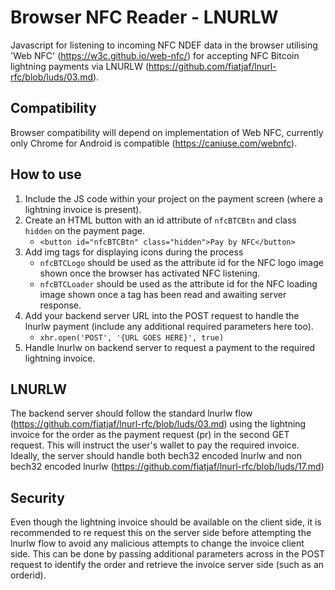 # Browser NFC Reader - LNURLW

Javascript for listening to incoming NFC NDEF data in the browser utilising 'Web NFC' (https://w3c.github.io/web-nfc/) for accepting NFC Bitcoin lightning payments via LNURLW (https://github.com/fiatjaf/lnurl-rfc/blob/luds/03.md). 

## Compatibility
Browser compatibility will depend on implementation of Web NFC, currently only Chrome for Android is compatible (https://caniuse.com/webnfc).

## How to use
1. Include the JS code within your project on the payment screen (where a lightning invoice is present).
2. Create an HTML button with an id attribute of `nfcBTCBtn` and class `hidden` on the payment page. 
    - `<button id="nfcBTCBtn" class="hidden">Pay by NFC</button>`
3. Add img tags for displaying icons during the process
    - `nfcBTCLogo` should be used as the attribute id for the NFC logo image shown once the browser has activated NFC listening.
    - `nfcBTCLoader` should be used as the attribute id for the NFC loading image shown once a tag has been read and awaiting server response.
4. Add your backend server URL into the POST request to handle the lnurlw payment (include any additional required parameters here too).
    - `xhr.open('POST', '{URL GOES HERE}', true)`
5. Handle lnurlw on backend server to request a payment to the required lightning invoice.

## LNURLW
The backend server should follow the standard lnurlw flow (https://github.com/fiatjaf/lnurl-rfc/blob/luds/03.md) using the lightning invoice for the order as the payment request (pr) in the second GET request. This will instruct the user's wallet to pay the required invoice. Ideally, the server should handle both bech32 encoded lnurlw and non bech32 encoded lnurlw (https://github.com/fiatjaf/lnurl-rfc/blob/luds/17.md)

## Security
Even though the lightning invoice should be available on the client side, it is recommended to re request this on the server side before attempting the lnurlw flow to avoid any malicious attempts to change the invoice client side. This can be done by passing additional parameters across in the POST request to identify the order and retrieve the invoice server side (such as an orderid).
